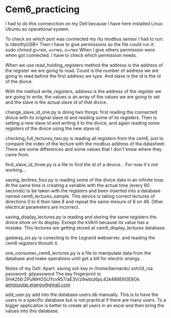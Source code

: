 # Cem6_practicing

I had to do this connecction on my Dell because I have here installed Linux Ubuntu as operational system.

To check on which port was connected my rtu modbus sensor I had to run: ls /dev/ttyUSB*
Then I have to give permissions so the file could run it: sudo chmod g+rwx, u+rwx, o+rwx
When I give others permission were when got connected. I have to check which permission needs.

When we use read_holding_registers method the address is the address of the register we are going to read. Count is the number of address we are going to read before the first address we type. And slave is the id is the id of the divice.

With the method write_registers, address is the address of the register we are going to write, the values is an array of the values we are going to set and the slave is the actual slave id of that divice.

change_slave_id_one.py is doing two things: first reading the connected divice with its original slave id and reading some of its registers. Then is setting a new slave id and writing it to the divice, and again reading some registers of the divice using the new slave id.

checking_full_lectures_two.py is reading all registers from the cem6, just to compare the index of the lecture with the modbus address of tha datasheet. There are some differences and some values that I don't know where they came from.

find_slave_id_three.py is a file to find the id of a device... For now it's not working...

saving_lectires_four.py is reading some of the divice data in an infinite loop. At the same time is creating a variable with the actual time (every 60 seconds) to be taken with the registers and been inserted into a database named cem6_lectures_sample.
This device is taking correct lectures of directions 0 to 6 then take 8 and repeat the same mesure of 8 on 46. Other electrical parameters are incorrect.

saving_display_lectures.py is reading and storing the same registers the divice show on its display. Except the kVArh because its value has a mistake. This lectures are getting stored at cem6_display_lectures database.

gateway_six.py is conecting to the Legrand webserver, and reading the cem6 registers throuth it.

one_consumer_cem6_lectures.py is a file to manipulate data from the database and make operations until get a bill for electric energy.

Notes of my Dell:
Apart: saving ssh key in /home/bernardo/.ssh/id_rsa
password: gitpassword
The key fingerprint is:
SHA256:ZPuNlHOSUYcvR57/aE3V/z9wbtz6pL42k486E6OE8Ok amigosolar.energy@gmail.com

add_user.py add into the database users.db manually. This is to have the users in a specific database but is not practical if there are many users. To a bigger application is better to create all users in an excel and then bring the values into this database.